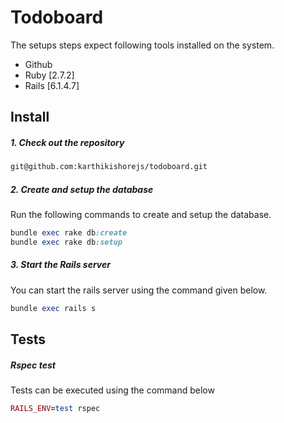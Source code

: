 # Todoboard

The setups steps expect following tools installed on the system.

- Github
- Ruby [2.7.2]
- Rails [6.1.4.7]

## Install
##### 1. Check out the repository

```bash
git@github.com:karthikishorejs/todoboard.git
```

##### 2. Create and setup the database

Run the following commands to create and setup the database.

```ruby
bundle exec rake db:create
bundle exec rake db:setup
```

##### 3. Start the Rails server

You can start the rails server using the command given below.

```ruby
bundle exec rails s
```

## Tests
##### Rspec test

Tests can be executed using the command below 

```ruby
RAILS_ENV=test rspec
```